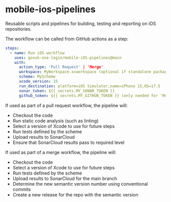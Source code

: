 # mobile-ios-pipelines
Reusable scripts and pipelines for building, testing and reporting on iOS repositories.

The workflow can be called from GitHub actions as a step:

```yaml
steps:
  - name: Run iOS workflow
    uses: govuk-one-login/mobile-iOS-pipelines@main
    with:
      action_type: 'Pull Request' | 'Merge'
      workspace: MyWorkspace.xcworkspace (optional if standalone package)
      scheme: MyScheme
      xcode_version: 15
      run_destination: platform=iOS Simulator,name=iPhone 15,OS=17.5
      sonar_token: ${{ secrets.MY_SONAR_TOKEN }}
      github_token: ${{ secrets.MY_GITHUB_TOKEN }} (only needed for 'Merge' action)
```

If used as part of a pull request workflow, the pipeline will:
- Checkout the code
- Run static code analysis (such as linting)
- Select a version of Xcode to use for future steps
- Run tests defined by the scheme
- Upload results to SonarCloud
- Ensure that SonarCloud results pass to required level

If used as part of a merge workflow, the pipeline will:
- Checkout the code
- Select a version of Xcode to use for future steps
- Run tests defined by the scheme
- Upload results to SonarCloud for the main branch
- Determine the new semantic version number using conventional commits
- Create a new release for the repo with the semantic version
